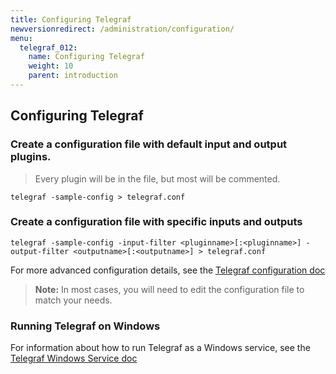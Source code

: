 ```yaml
---
title: Configuring Telegraf
newversionredirect: /administration/configuration/
menu:
  telegraf_012:
    name: Configuring Telegraf
    weight: 10
    parent: introduction
---
```


## Configuring Telegraf

### Create a configuration file with default input and output plugins.

> Every plugin will be in the file, but most will be commented.

```
telegraf -sample-config > telegraf.conf
```

### Create a configuration file with specific inputs and outputs
```
telegraf -sample-config -input-filter <pluginname>[:<pluginname>] -output-filter <outputname>[:<outputname>] > telegraf.conf
```

For more advanced configuration details, see the [Telegraf configuration doc](https://github.com/influxdata/telegraf/blob/master/docs/CONFIGURATION.md)

> **Note:** In most cases, you will need to edit the configuration file to match your needs.

### Running Telegraf on Windows

For information about how to run Telegraf as a Windows service, see the [Telegraf Windows Service doc](https://github.com/influxdata/telegraf/blob/master/docs/WINDOWS_SERVICE.md)
